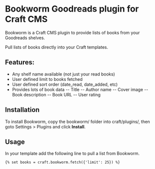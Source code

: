 Bookworm Goodreads plugin for Craft CMS
=======================================

Bookworm is a Craft CMS plugin to provide lists of books from your Goodreads shelves.

Pull lists of books directly into your Craft templates.

## Features:

- Any shelf name available (not just your read books)
- User defined limit to books fetched
- User defined sort order (date_read, date_added, etc)
- Provides lots of book data
-- Title
-- Author name
-- Cover image
-- Book description
-- Book URL
-- User rating

## Installation

To install Bookworm, copy the bookworm/ folder into craft/plugins/, then goto Settings > Plugins and click **Install**.

## Usage

In your template add the following line to pull a list from Bookworm.

```
{% set books = craft.bookworm.fetch({'limit': 25}) %}
```
